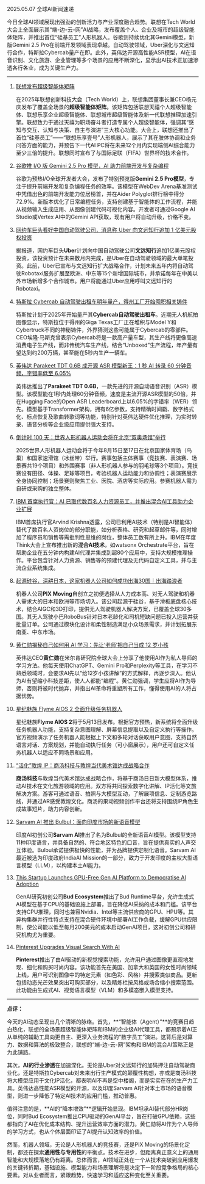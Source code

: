 2025.05.07 全球AI新闻速递

今日全球AI领域展现出强劲的创新活力与产业深度融合趋势。联想在Tech World大会上全面展示其“端-边-云-网”AI战略，发布覆盖个人、企业及城市的超级智能体矩阵，并推出首位“硅基员工”人形机器人。谷歌则持续优化其Gemini模型，新版Gemini 2.5 Pro在前端开发领域表现卓越。自动驾驶领域，Uber深化与文远知行合作，特斯拉Cybercab量产在即。此外，英伟达开源高性能ASR模型，AI在语音识别、文化旅游、企业管理等多个场景的应用不断深化，显示出AI技术正加速渗透各行各业，成为关键生产力。

---

1.  [联想发布超级智能体矩阵](https://36kr.com/newsflashes/3282188709536642?f=rss)

    在2025年联想创新科技大会（Tech World）上，联想集团董事长兼CEO杨元庆发布了覆盖全场景的**超级智能体矩阵**。该矩阵包括联想天禧个人超级智能体、联想乐享企业超级智能体、联想城市超级智能体及新一代联想推理加速引擎。联想致力于通过天禧为职场奋斗者打造专属个人超级智能体，强调其“感知与交互、认知与决策、自主与演进”三大核心功能。大会上，联想还推出了首位“硅基员工”——“联想乐享壹号”人形机器人，展示了其在肢体协调和业务问答方面的能力，并预告下一代AI PC将在未来12个月内实现端侧AI综合能力至少三倍的提升。联想同时宣布了与国际足联（FIFA）世界杯的技术合作。

2.  [谷歌推 I/O 版 Gemini 2.5 Pro 模型，AI 助力前端开发与复杂编程](https://www.ithome.com/0/851/181.htm)

    谷歌为预热I/O全球开发者大会，发布了特别预览版**Gemini 2.5 Pro模型**，专注于提升前端开发和复杂编程任务的效率。该模型在WebDev Arena基准测试中凭借出色的前端开发能力位居榜首，并在Aider Polyglot排行榜中得分72.9%。新版本优化了日常编程任务，支持创建基于智能体的工作流程，并能从视频输入生成应用、从图像创建代码可视化内容。开发者可通过Google AI Studio或Vertex AI中的Gemini API获取，现有用户将自动升级，价格不变。

3.  [网约车巨头看好中国自动驾驶公司，消息称 Uber 向文远知行追加 1 亿美元股权投资](https://www.ithome.com/0/851/205.htm)

    据报道，网约车巨头**Uber**计划向中国自动驾驶公司**文远知行**追加1亿美元股权投资，该投资预计在未来数月内完成，是Uber在自动驾驶领域的最大单笔投资。此前，Uber已宣布与文远知行扩大战略合作，计划未来五年内将自动驾驶Robotaxi服务扩展至欧洲、中东等15个新增国际城市，并承诺每年在中美以外市场新增多个合作城市。用户将能通过Uber应用呼叫文远知行的Robotaxi。

4.  [特斯拉 Cybercab 自动驾驶出租车明年量产，得州工厂开始囤积相关铸件](https://www.ithome.com/0/851/221.htm)

    特斯拉计划于2025年开始量产其**Cybercab自动驾驶出租车**。近期无人机航拍图像显示，特斯拉位于得州的Giga Texas工厂正在堆积与Model Y和Cybertruck不同的神秘铸件，外界猜测这些可能属于Cybercab的零部件。CEO埃隆·马斯克曾表示Cybercab将是一款高产量车型，其生产线将更像高速消费电子生产线，而非传统汽车生产线，结合“Unboxed”生产流程，年产量有望达到约200万辆，甚至能在5秒内生产一辆车。

5.  [英伟达 Parakeet TDT 0.6B 成开源 ASR 模型新王：1 秒 AI 转录 60 分钟音频，字错率低至 6.05%](https://www.ithome.com/0/851/182.htm)

    英伟达推出了**Parakeet TDT 0.6B**，一款先进的开源自动语音识别（ASR）模型。该模型能在1秒内处理60分钟音频，速度是主流开源ASR模型的50倍，并在Hugging Face的Open ASR Leaderboard上以6.05%的字错率（WER）领先。模型基于Transformer架构，拥有6亿参数，支持精确时间戳、数字格式化、标点恢复及歌曲转歌词等功能，特别针对英伟达硬件优化推理，为实时转录、语音分析等企业级应用提供强大支持。

6.  [倒计时 100 天：世界人形机器人运动会将在北京“双奥场馆”举行](https://www.ithome.com/0/851/215.htm)

    2025世界人形机器人运动会将于今年8月15日至17日在北京国家体育场（鸟巢）和国家速滑馆（冰丝带）举行。赛事包括主体赛事（竞技赛、表演赛、场景赛共19个项目）和外围赛事（非人形机器人参与的羽毛球等3个项目）。竞技赛设有田径、体操、足球等项目，考验机器人运动能力和协调性；表演赛展示全身协同控制；场景赛则聚焦工业、医院、酒店等实际应用。参赛机器人需为自研或采购的独立整体。

7.  [IBM 首席执行官：AI 已取代数百名人力资源员工，并推出混合AI工具助力企业扩展](https://www.ithome.com/0/851/193.htm)

    IBM首席执行官Arvind Krishna透露，公司已利用AI技术（特别是AI智能体）替代了数百名人资岗位的部分职能，如分析表格、研究和起草邮件等，同时增加了程序员和销售等需批判性思维的岗位，整体员工数有所上升。IBM在年度Think大会上宣布推出新的**混合AI技术**，如watsonx Orchestrate平台，旨在帮助企业在五分钟内构建AI代理并集成到超80个应用中，支持大规模推理操作。平台包含针对人力资源、销售等的预建代理及无代码自定义工具，并与主流企业系统集成。

8.  [起源硅谷，深耕日本，这家机器人公司如何成功出海30国｜出海踏浪者](https://36kr.com/p/3280872007164290)

    机器人公司**PIX Moving**自创立之初便选择从人力成本高、对无人驾驶和机器人需求大的日本和欧洲等市场切入。该公司起源于硅谷，基于滑板底盘核心技术，结合AIGC和3D打印，提供无人驾驶机器人解决方案，已覆盖全球30多国。其无人驾驶小巴RoboBus针对日本老龄化和司机短缺问题已投入运营并获批量订单。公司通过模块化设计和柔性制造满足小众场景需求，并计划拓展东南亚、中东市场。

9.  [黄仁勋揭秘自己如何用 AI 学习：先让‘老师’把自己当成 12 岁小孩](https://www.ithome.com/0/851/220.htm)

    英伟达CEO**黄仁勋**在米尔肯研究院全球大会上分享了他使用AI作为私人导师的学习方法。他每天使用ChatGPT、Gemini Pro和Perplexity等工具，在学习不熟悉领域时，会要求AI先以“给12岁小孩讲解”的方式解释，再逐步深入。他认为AI有望缩小科技差距，使人人都能“编程”。黄仁勋强调，学生应将AI作为导师，否则将被时代抛弃，并指出AI革命将重塑所有工作，懂得使用AI的人将占据优势。

10. [星纪魅族 Flyme AIOS 2 全面升级任务机器人](https://www.ithome.com/0/851/207.htm)

    星纪魅族**Flyme AIOS 2**将于5月13日发布。根据官方预热，新系统将全面升级任务机器人功能，支持复杂意图理解、屏幕信息提取以及自定义执行等操作。官方视频演示了任务机器人能根据上下文和多轮对话获取用户意图，支持自然语言对话、方案规划，并能自动执行任务（可小窗展示），用户还可自定义任务机器人以适应不同场景和应用。

11. [“活化”敦煌 IP：商汤科技与敦煌当代美术馆达成战略合作](https://www.ithome.com/0/851/176.htm)

    **商汤科技**与敦煌当代美术馆达成战略合作，将基于商汤日日新大模型体系，推动AI技术在文化旅游领域的应用。双方将共同探索数字化讲解、IP活化等文旅解决方案。游客可通过语音、拍照与大模型互动，了解展项信息、定制游览路线，并通过AR感受敦煌文化。商汤的果动视频创作平台还将支持围绕IP角色生成故事短片，助力内容创新。

12. [Sarvam AI 推出 Bulbul：面向印度市场的新语音模型](https://analyticsindiamag.com/ai-news-updates/sarvam-ai-launches-bulbul-new-voice-model-for-indian-market/)

    印度AI初创公司**Sarvam AI**推出了名为Bulbul的全新语音AI模型。该模型支持11种印度语言，并具备自然的、符合地区特色的口音，旨在提供真实的人声交互体验。Bulbul承诺提供极快的性能，并为品牌提供定制化语音。Sarvam AI最近被选为印度政府IndiaAI Mission的一部分，致力于开发印度的主权大型语言模型（LLM），以构建本土AI能力。

13. [This Startup Launches GPU-Free Gen AI Platform to Democratise AI Adoption](https://analyticsindiamag.com/ai-news-updates/this-startup-launches-gpu-free-gen-ai-platform-to-democratise-ai-adoption/)

    GenAI研究初创公司**Bud Ecosystem**推出了Bud Runtime平台，允许生成式AI模型在基于CPU的基础设施上部署，旨在降低AI采纳的成本和门槛。该平台支持CPU推理，同时也兼容Nvidia、Intel等主流供应商的GPU、HPU等。其异构集群并行性特点支持在混合硬件环境中部署AI工作负载，缓解GPU供应限制，使公司能以低至每月200美元的成本启动GenAI项目，这对初创公司和研究机构尤为重要。

14. [Pinterest Upgrades Visual Search With AI](https://analyticsindiamag.com/ai-news-updates/pinterest-upgrades-visual-search-with-ai/)

    **Pinterest**推出了由AI驱动的新视觉搜索功能，允许用户通过图像更直观地发现、细化和购买时尚内容。该功能首先在美国、加拿大和英国的女性时尚领域上线，用户可识别图像中的特定元素（如色彩、风格）并搜索类似商品。更新包括动态光芒效果突出可购买部分，以及精炼栏按风格或场合缩小搜索范围。此功能由生成式AI、视觉语言模型（VLM）和多模态嵌入模型支持。

---

**点评：**

今天的AI动态呈现出几个清晰的脉络。首先，**“智能体（Agent）”**的竞赛日趋白热化，联想的全场景超级智能体矩阵和IBM的企业级AI代理工具，都预示着AI正从单纯的辅助工具向更自主、更深入业务流程的“数字员工”演进。这背后是对算力、数据和算法的极致整合，联想的“端-边-云-网”架构和IBM的混合AI策略正是为此铺路。

其次，**AI的行业渗透**在加速深化。无论是Uber对文远知行的加码押注自动驾驶商业化，还是特斯拉Cybercab对未来出行生产模式的颠覆性构想，亦或是商汤科技将大模型应用于文化IP活化，都表明AI不再是空中楼阁，而是实实在在的生产力工具。英伟达高性能ASR模型的开源，以及印度Sarvam AI针对本土市场的语音模型，则进一步降低了特定AI技术的应用门槛，推动普惠。

值得注意的是，**AI的“降本增效”**逻辑开始显现。IBM坦承AI替代部分HR岗位，同时Bud Ecosystem推出CPU驱动的GenAI平台，旨在打破GPU依赖，这些都指向了AI在优化成本结构、提升运营效率方面的潜力。黄仁勋将AI作为个人导师的学习方式，也从个体层面印证了AI提升认知效率的价值。

然而，机器人领域，无论是人形机器人的竞技赛，还是PIX Moving的场景化定制，都还在探索**通用性与专用性**的平衡点。技术在进步，但距离真正意义上的通用智能和大规模落地仍有距离。总体而言，AI领域正处在一个从技术突破到应用爆发的关键转折期，基础设施、模型能力和场景理解将是决定下一阶段竞争格局的核心要素。对从业者而言，紧跟趋势，快速学习和适应这种变化至关重要。